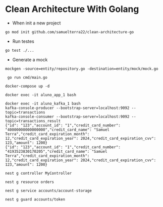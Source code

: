 # Clean Architecture With Golang

- When init a new project
```shell
go mod init github.com/samuelterra22/clean-architecture-go
```

- Run testes
```shell
go test ./...
```

- Generate a mock
```shell
mockgen -source=entity/repository.go -destination=entity/mock/mock.go
```

```shell
 go run cmd/main.go 
```

```shell
docker-compose up -d
```

```shell
docker exec -it aluno_app_1 bash
```

```shell
docker exec -it aluno_kafka_1 bash 
kafka-console-producer --bootstrap-server=localhost:9092 --topic=transactions
kafka-console-consumer --bootstrap-server=localhost:9092 --topic=transactions_result
{"id": "123","account_id": "1","credit_card_number": "40000000000000000","credit_card_name": "Samuel Terra","credit_card_expiration_month": 12,"credit_card_expiration_year": 2024,"credit_card_expiration_cvv": 123,"amount": 1200}
{"id": "123","account_id": "1","credit_card_number": "4193523830170205","credit_card_name": "Samuel Terra","credit_card_expiration_month": 12,"credit_card_expiration_year": 2024,"credit_card_expiration_cvv": 123,"amount": 1200}
```


```shell
nest g controller MyController
```

```shell
nest g resource orders
```

```shell
nest g service accounts/account-storage
```

```shell
nest g guard accounts/token 
```